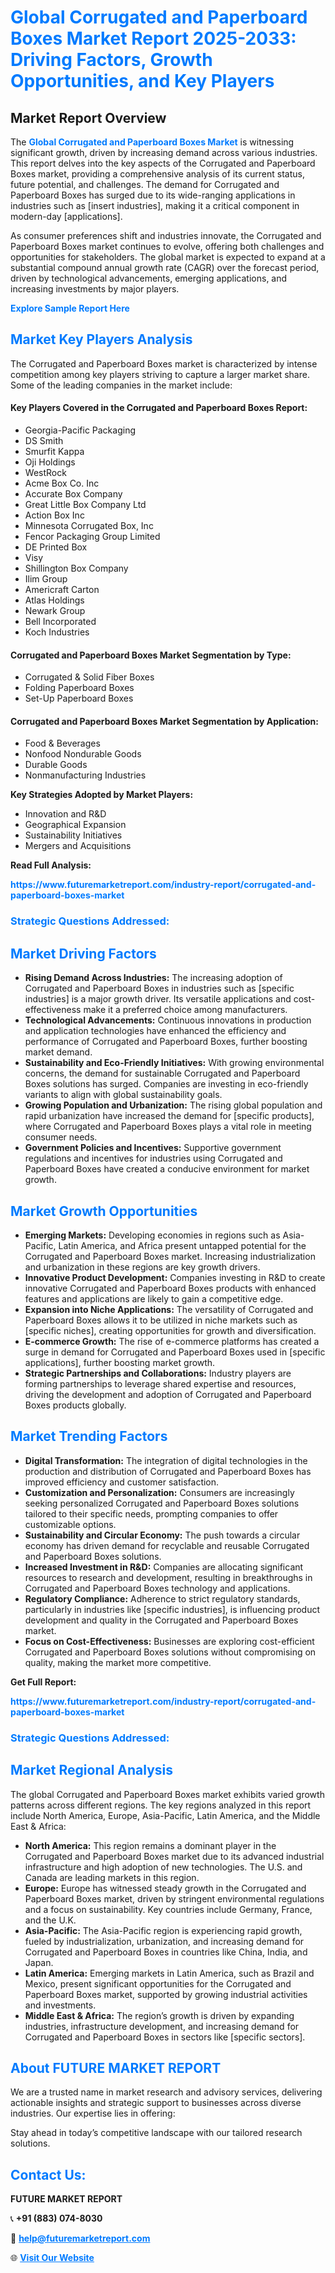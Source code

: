 <h1 style="color: #007BFF;">Global Corrugated and Paperboard Boxes Market Report 2025-2033: Driving Factors, Growth Opportunities, and Key Players</h1>

<section id="overview">
<h2>Market Report Overview</h2>
<p>The <a href="https://www.futuremarketreport.com/industry-report/corrugated-and-paperboard-boxes-market" style="color: #007BFF; text-decoration: none;"><strong>Global Corrugated and Paperboard Boxes Market</strong></a> is witnessing significant growth, driven by increasing demand across various industries. This report delves into the key aspects of the Corrugated and Paperboard Boxes market, providing a comprehensive analysis of its current status, future potential, and challenges. The demand for Corrugated and Paperboard Boxes has surged due to its wide-ranging applications in industries such as [insert industries], making it a critical component in modern-day [applications].</p>
<p>As consumer preferences shift and industries innovate, the Corrugated and Paperboard Boxes market continues to evolve, offering both challenges and opportunities for stakeholders. The global market is expected to expand at a substantial compound annual growth rate (CAGR) over the forecast period, driven by technological advancements, emerging applications, and increasing investments by major players.</p>
</section>

<section id="overview">
<p><a href="https://www.futuremarketreport.com/request-sample/reportId=62684" style="color: #007BFF; text-decoration: none;"><strong>Explore Sample Report Here</strong></a></p>
</section>

<section id="key-players">
<h2 style="color: #007BFF;">Market Key Players Analysis</h2>
<p>The Corrugated and Paperboard Boxes market is characterized by intense competition among key players striving to capture a larger market share. Some of the leading companies in the market include:</p>
<h4>Key Players Covered in the Corrugated and Paperboard Boxes Report:</h4>
<ul><li>Georgia-Pacific Packaging</li><li>DS Smith</li><li>Smurfit Kappa</li><li>Oji Holdings</li><li>WestRock</li><li>Acme Box Co. Inc</li><li>Accurate Box Company</li><li>Great Little Box Company Ltd</li><li>Action Box Inc</li><li>Minnesota Corrugated Box, Inc</li><li>Fencor Packaging Group Limited</li><li>DE Printed Box</li><li>Visy</li><li>Shillington Box Company</li><li>Ilim Group</li><li>Americraft Carton</li><li>Atlas Holdings</li><li>Newark Group</li><li>Bell Incorporated</li><li>Koch Industries</li></ul>
<h4>Corrugated and Paperboard Boxes Market Segmentation by Type:</h4>
<ul><li>Corrugated &amp; Solid Fiber Boxes</li><li>Folding Paperboard Boxes</li><li>Set-Up Paperboard Boxes</li></ul>

<h4>Corrugated and Paperboard Boxes Market Segmentation by Application:</h4>
<ul><li>Food &amp; Beverages</li><li>Nonfood Nondurable Goods</li><li>Durable Goods</li><li>Nonmanufacturing Industries</li></ul>
<p><strong>Key Strategies Adopted by Market Players:</strong></p>
<ul>
<li>Innovation and R&D</li>
<li>Geographical Expansion</li>
<li>Sustainability Initiatives</li>
<li>Mergers and Acquisitions</li>
</ul>
</section>

<section>
<p><strong>Read Full Analysis: </strong></p><a href="https://www.futuremarketreport.com/industry-report/corrugated-and-paperboard-boxes-market" style="color: #007BFF; text-decoration: none;"><strong>https://www.futuremarketreport.com/industry-report/corrugated-and-paperboard-boxes-market</strong></a>
<h3 style="color: #007BFF;">Strategic Questions Addressed:</h3>
</section>

<section id="driving-factors">
<h2 style="color: #007BFF;">Market Driving Factors</h2>
<ul>
<li><strong>Rising Demand Across Industries:</strong> The increasing adoption of Corrugated and Paperboard Boxes in industries such as [specific industries] is a major growth driver. Its versatile applications and cost-effectiveness make it a preferred choice among manufacturers.</li>
<li><strong>Technological Advancements:</strong> Continuous innovations in production and application technologies have enhanced the efficiency and performance of Corrugated and Paperboard Boxes, further boosting market demand.</li>
<li><strong>Sustainability and Eco-Friendly Initiatives:</strong> With growing environmental concerns, the demand for sustainable Corrugated and Paperboard Boxes solutions has surged. Companies are investing in eco-friendly variants to align with global sustainability goals.</li>
<li><strong>Growing Population and Urbanization:</strong> The rising global population and rapid urbanization have increased the demand for [specific products], where Corrugated and Paperboard Boxes plays a vital role in meeting consumer needs.</li>
<li><strong>Government Policies and Incentives:</strong> Supportive government regulations and incentives for industries using Corrugated and Paperboard Boxes have created a conducive environment for market growth.</li>
</ul>
</section>

<section id="growth-opportunities">
<h2 style="color: #007BFF;">Market Growth Opportunities</h2>
<ul>
<li><strong>Emerging Markets:</strong> Developing economies in regions such as Asia-Pacific, Latin America, and Africa present untapped potential for the Corrugated and Paperboard Boxes market. Increasing industrialization and urbanization in these regions are key growth drivers.</li>
<li><strong>Innovative Product Development:</strong> Companies investing in R&D to create innovative Corrugated and Paperboard Boxes products with enhanced features and applications are likely to gain a competitive edge.</li>
<li><strong>Expansion into Niche Applications:</strong> The versatility of Corrugated and Paperboard Boxes allows it to be utilized in niche markets such as [specific niches], creating opportunities for growth and diversification.</li>
<li><strong>E-commerce Growth:</strong> The rise of e-commerce platforms has created a surge in demand for Corrugated and Paperboard Boxes used in [specific applications], further boosting market growth.</li>
<li><strong>Strategic Partnerships and Collaborations:</strong> Industry players are forming partnerships to leverage shared expertise and resources, driving the development and adoption of Corrugated and Paperboard Boxes products globally.</li>
</ul>
</section>

<section id="trending-factors">
<h2 style="color: #007BFF;">Market Trending Factors</h2>
<ul>
<li><strong>Digital Transformation:</strong> The integration of digital technologies in the production and distribution of Corrugated and Paperboard Boxes has improved efficiency and customer satisfaction.</li>
<li><strong>Customization and Personalization:</strong> Consumers are increasingly seeking personalized Corrugated and Paperboard Boxes solutions tailored to their specific needs, prompting companies to offer customizable options.</li>
<li><strong>Sustainability and Circular Economy:</strong> The push towards a circular economy has driven demand for recyclable and reusable Corrugated and Paperboard Boxes solutions.</li>
<li><strong>Increased Investment in R&D:</strong> Companies are allocating significant resources to research and development, resulting in breakthroughs in Corrugated and Paperboard Boxes technology and applications.</li>
<li><strong>Regulatory Compliance:</strong> Adherence to strict regulatory standards, particularly in industries like [specific industries], is influencing product development and quality in the Corrugated and Paperboard Boxes market.</li>
<li><strong>Focus on Cost-Effectiveness:</strong> Businesses are exploring cost-efficient Corrugated and Paperboard Boxes solutions without compromising on quality, making the market more competitive.</li>
</ul>
</section>

<section>
<p><strong>Get Full Report: </strong></p><a href="https://www.futuremarketreport.com/industry-report/corrugated-and-paperboard-boxes-market" style="color: #007BFF; text-decoration: none;"><strong>https://www.futuremarketreport.com/industry-report/corrugated-and-paperboard-boxes-market</strong></a>
<h3 style="color: #007BFF;">Strategic Questions Addressed:</h3>
</section>


<section id="regional-analysis">
<h2 style="color: #007BFF;">Market Regional Analysis</h2>
<p>The global Corrugated and Paperboard Boxes market exhibits varied growth patterns across different regions. The key regions analyzed in this report include North America, Europe, Asia-Pacific, Latin America, and the Middle East & Africa:</p>
<ul>
<li><strong>North America:</strong> This region remains a dominant player in the Corrugated and Paperboard Boxes market due to its advanced industrial infrastructure and high adoption of new technologies. The U.S. and Canada are leading markets in this region.</li>
<li><strong>Europe:</strong> Europe has witnessed steady growth in the Corrugated and Paperboard Boxes market, driven by stringent environmental regulations and a focus on sustainability. Key countries include Germany, France, and the U.K.</li>
<li><strong>Asia-Pacific:</strong> The Asia-Pacific region is experiencing rapid growth, fueled by industrialization, urbanization, and increasing demand for Corrugated and Paperboard Boxes in countries like China, India, and Japan.</li>
<li><strong>Latin America:</strong> Emerging markets in Latin America, such as Brazil and Mexico, present significant opportunities for the Corrugated and Paperboard Boxes market, supported by growing industrial activities and investments.</li>
<li><strong>Middle East & Africa:</strong> The region’s growth is driven by expanding industries, infrastructure development, and increasing demand for Corrugated and Paperboard Boxes in sectors like [specific sectors].</li>
</ul>
</section>

<footer>
<h2 style="color: #007BFF;">About FUTURE MARKET REPORT</h2>
<p>We are a trusted name in market research and advisory services, delivering actionable insights and strategic support to businesses across diverse industries. Our expertise lies in offering:</p>

<p>Stay ahead in today’s competitive landscape with our tailored research solutions.</p>

<h2 style="color: #007BFF;">Contact Us:</h2>
<p><strong>FUTURE MARKET REPORT</strong></p>
<p>📞 <strong>+91 (883) 074-8030</strong></p>
<p>📧 <strong><a href="mailto:help@futuremarketreport.com" style="color: #007BFF;">help@futuremarketreport.com</a></strong></p>
<p>🌐 <strong><a href="https://www.futuremarketreport.com/" style="color: #007BFF;">Visit Our Website</a></strong></p>
</footer>